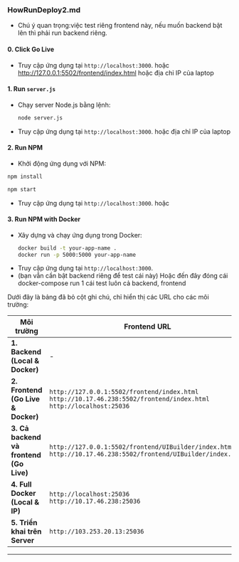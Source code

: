 ### HowRunDeploy2.md

- Chú ý quan trọng:việc test riêng frontend này, nếu muốn backend bật lên thì phải run backend riêng. 

#### 0. Click Go Live
- Truy cập ứng dụng tại `http://localhost:3000`. 
hoặc http://127.0.0.1:5502/frontend/index.html hoặc địa chỉ IP của laptop


#### 1. Run `server.js`
- Chạy server Node.js bằng lệnh:
  ```bash
  node server.js
  ```
- Truy cập ứng dụng tại `http://localhost:3000`. hoặc địa chỉ IP của laptop 

#### 2. Run NPM
- Khởi động ứng dụng với NPM:
```bash
npm install
```

```bash
npm start
```
- Truy cập ứng dụng tại `http://localhost:3000`. hoặc 

#### 3. Run NPM with Docker
- Xây dựng và chạy ứng dụng trong Docker:
  ```bash
  docker build -t your-app-name .
  docker run -p 5000:5000 your-app-name
  ```
- Truy cập ứng dụng tại `http://localhost:3000`. 
- (bạn vẫn cần bật backend riêng để test cái này)
Hoặc đến đây đóng cái docker-compose run 1 cái test luôn cả backend, frontend



Dưới đây là bảng đã bỏ cột ghi chú, chỉ hiển thị các URL cho các môi trường:

| **Môi trường**                               | **Frontend URL**                                                                                           | **Backend URL**                                                                                |
|----------------------------------------------|------------------------------------------------------------------------------------------------------------|------------------------------------------------------------------------------------------------|
| **1. Backend (Local & Docker)**              | -                                                                                                          | `http://localhost:3000` <br> `http://10.17.46.238:3000` <br> `http://localhost:25035`          |
| **2. Frontend (Go Live & Docker)**           | `http://127.0.0.1:5502/frontend/index.html` <br> `http://10.17.46.238:5502/frontend/index.html` <br> `http://localhost:25036` | -                                                                                              |
| **3. Cả backend và frontend (Go Live)**      | `http://127.0.0.1:5502/frontend/UIBuilder/index.html` <br> `http://10.17.46.238:5502/frontend/UIBuilder/index.html` | `http://localhost:3000` <br> `http://10.17.46.238:3000`                                        |
| **4. Full Docker (Local & IP)**              | `http://localhost:25036` <br> `http://10.17.46.238:25036`                                                 | `http://localhost:25035` <br> `http://10.17.46.238:25035`                                      |
| **5. Triển khai trên Server**                | `http://103.253.20.13:25036`                                                                              | `http://103.253.20.13:25035`                                                                    |

---
